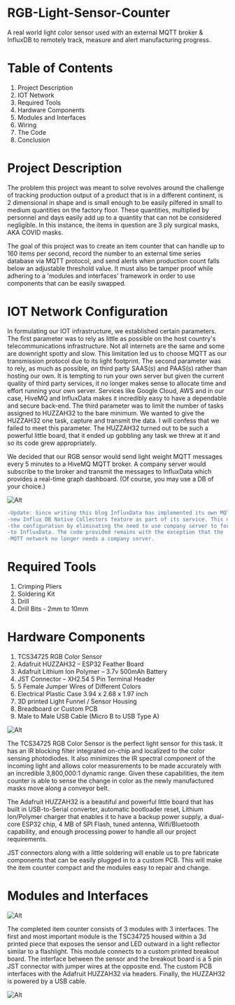 # RGB-Light-Sensor-Counter
A real world light color sensor used with an external MQTT broker &amp; InfluxDB to remotely track, measure and alert manufacturing progress.

# Table of Contents
1. Project Description  
2. IOT Network  
3. Required Tools  
4. Hardware Components  
5. Modules and Interfaces  
6. Wiring  
7. The Code  
8. Conclusion  

# Project Description
The problem this project was meant to solve revolves around the challenge of tracking production output of a product that is in a different continent, is 2 dimensional in shape and is small enough to be easily pilfered in small to medium quantities on the factory floor. These quantities, multiplied by personnel and days easily add up to a quantity that can not be considered negligible. In this instance, the items in question are 3 ply surgical masks, AKA COVID masks.

The goal of this project was to create an item counter that can handle up to 160 items per second, record the number to an external time series database via MQTT protocol, and send alerts when production count falls below an adjustable threshold value. It must also be tamper proof while adhering to a 'modules and interfaces' framework in order to use components that can be easily swapped.

# IOT Network Configuration
In formulating our IOT infrastructure, we established certain parameters. The first parameter was to rely as little as possible on the host country's telecommunications infrastructure. Not all internets are the same and some are downright spotty and slow. This limitation led us to choose MQTT as our transmission protocol due to its light footprint. The second parameter was to rely, as much as possible, on third party SAAS(s) and PAAS(s) rather than hosting our own. It is tempting to run your own server but given the current quality of third party services, it no longer makes sense to allocate time and effort running your own server. Services like Google Cloud, AWS and in our case, HiveMQ and InfluxData makes it incredibly easy to have a dependable and secure back-end. The third parameter was to limit the number of tasks assigned to HUZZAH32 to the bare minimum. We wanted to give the HUZZAH32 one task, capture and transmit the data. I will confess that we failed to meet this parameter. The HUZZAH32 turned out to be such a powerful little board, that it ended up gobbling any task we threw at it and so its code grew appropriately.

We decided that our RGB sensor would send light weight MQTT messages every 5 minutes to a HiveMQ MQTT broker. A company server would subscribe to the broker and transmit the messages to InfluxData which provides a real-time graph dashboard. (Of course, you may use a DB of your choice.)

![Alt](https://github.com/d-00001101/RGB-Light-Sensor-Counter/blob/main/assets/imgs/IOT%20Network.gif)

```diff
-Update: Since writing this blog InfluxData has implemented its own MQTT client via the
-new Influx DB Native Collectors feature as part of its service. This new service simplifies
-the configuration by eliminating the need to use company server to forward sensor messages
-to InfluxData. The code provided remains with the exception that the 
-MQTT network no longer needs a company server.
```

# Required Tools
1. Crimping Pliers
2. Soldering Kit
3. Drill
4. Drill Bits - 2mm to 10mm

# Hardware Components
1. TCS34725 RGB Color Sensor
2. Adafruit HUZZAH32 – ESP32 Feather Board
3. Adafruit Lithium Ion Polymer – 3.7v 500mAh Battery
4. JST Connector – XH2.54 5 Pin Terminal Header
5. 5 Female Jumper Wires of Different Colors
6. Electrical Plastic Case 3.94 x 2.68 x 1.97 inch
7. 3D printed Light Funnel / Sensor Housing
8. Breadboard or Custom PCB
9. Male to Male USB Cable (Micro B to USB Type A)

![Alt](https://github.com/d-00001101/RGB-Light-Sensor-Counter/blob/main/assets/imgs/Hardware%20Components.png)

The TCS34725 RGB Color Sensor is the perfect light sensor for this task. It has an IR blocking filter integrated on-chip and localized to the color sensing photodiodes. It also minimizes the IR spectral component of the incoming light and allows color measurements to be made accurately with an incredible 3,800,000:1 dynamic range. Given these capabilities, the item counter is able to sense the change in color as the newly manufactured masks move along a conveyor belt.

The Adafruit HUZZAH32 is a beautiful and powerful little board that has built in USB-to-Serial converter, automatic bootloader reset, Lithium Ion/Polymer charger that enables it to have a backup power supply, a dual-core ESP32 chip, 4 MB of SPI Flash, tuned antenna, Wifi/Bluetooth capability, and enough processing power to handle all our project requirements.

JST connectors along with a little soldering will enable us to pre fabricate components that can be easily plugged in to a custom PCB. This will make the item counter compact and the modules easy to repair and change.

# Modules and Interfaces
![Alt](https://github.com/d-00001101/RGB-Light-Sensor-Counter/blob/main/assets/imgs/RGB%20Light%20Sensor%20Counter.png)

The completed item counter consists of 3 modules with 3 interfaces. The first and most important module is the TSC34725 housed within a 3d printed piece that exposes the sensor and LED outward in a light reflector similar to a flashlight. This module connects to a custom printed breakout board. The interface between the sensor and the breakout board is a 5 pin JST connector with jumper wires at the opposite end. The custom PCB interfaces with the Adafruit HUZZAH32 via headers. Finally, the HUZZAH32 is powered by a USB cable.

![Alt](https://github.com/d-00001101/RGB-Light-Sensor-Counter/blob/main/assets/imgs/Light%20Funnel%20part2.jpg)
